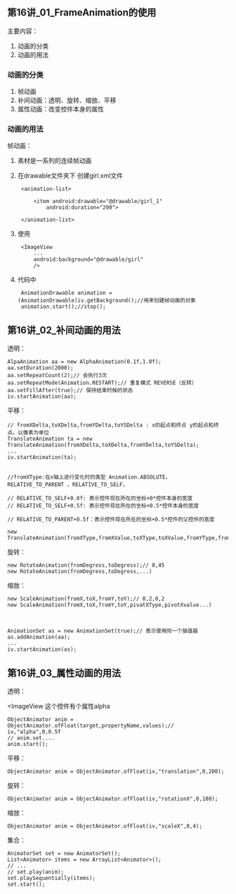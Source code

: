 ## 第16讲_01_FrameAnimation的使用

主要内容：

1. 动画的分类
2. 动画的用法


### 动画的分类

1. 帧动画
2. 补间动画：透明、旋转、缩放、平移
3. 属性动画：改变控件本身的属性


### 动画的用法

帧动画：

1. 素材是一系列的连续帧动画

2. 在drawable文件夹下 创建girl.xml文件

		<animation-list>
		
			<item android:drawable="@drawable/girl_1"
				android:duration="200">
			
		</animation-list>


3. 使用

		<ImageView
			...
			android:background="@drawable/girl"
			/>


4. 代码中

		AnimationDrawable animation = (AnimationDrawable)iv.getBackground();//用来创建帧动画的对象
		animation.start();//stop();
	

## 第16讲_02_补间动画的用法


透明：

	AlpaAnimation aa = new AlphaAnimation(0.1f,1.0f);
	aa.setDuration(2000);
	aa.setRepeatCount(2);// 会执行3次
	aa.setRepeatMode(Animation.RESTART);// 重复模式 REVERSE（反转）
	aa.setFillAfter(true);// 保持结束时候的状态
	iv.startAnimation(aa);

平移：
	
	// fromXDelta,toXDelta,fromYDelta,toYSDelta : x的起点和终点 y的起点和终点。以像素为单位
	TranslateAnimation ta = new TranslateAnimation(fromXDelta,toXDelta,fromYDelta,toYSDelta);
	...
	iv.startAnimation(ta);

	
	//fromXType:在x轴上进行变化时的类型 Animation.ABSOLUTE， RELATIVE_TO_PARENT ，RELATIVE_TO_SELF，

	// RELATIVE_TO_SELF+0.0f: 表示控件现在所在的坐标+0*控件本身的宽度 
	// RELATIVE_TO_SELF+0.5f: 表示控件现在所在的坐标+0.5*控件本身的宽度 

	// RELATIVE_TO_PARENT+0.5f：表示控件现在所在的坐标+0.5*控件的父控件的宽度 

	new TranslateAnimation(fromXType,fromXValue,toXType,toXValue,fromYType,fromYValue,toYType,toYValue);


旋转：
	
	new RotateAnimation(fromDegress,toDegress);// 0,45
	new RotateAnimation(fromDegress,toDegress,...)

缩放：
	
	new ScaleAnimation(fromX,toX,fromY,toY);// 0,2,0,2
	new ScaleAnimation(fromX,toX,fromY,toY,pivatXType,pivotXvalue...)



	AnimationSet as = new AnimationSet(true);// 表示使用同一个插值器
	as.addAnimation(aa);
	...
	iv.startAnimation(as);

## 第16讲_03_属性动画的用法

透明：

<ImageView 这个控件有个属性alpha


	ObjectAnimator anim = ObjectAnimator.ofFloat(target,propertyName,values);// iv,"alpha",0,0.5f
	// anim.set....
	anim.start();


平移：

	ObjectAnimator anim = ObjectAnimator.ofFloat(iv,"translation",0,200);

旋转：

	ObjectAnimator anim = ObjectAnimator.ofFloat(iv,"rotationX",0,180);


缩放：

	ObjectAnimator anim = ObjectAnimator.ofFloat(iv,"scaleX",0,4);

集合：


	AnimatorSet set = new AnimatorSet();
	List<Animator> items = new ArrayList<Animator>();
	// ...
	// set.play(anim);
	set.playSequentially(items);
	set.start();